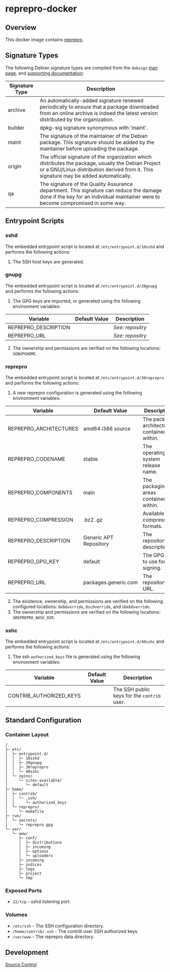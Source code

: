# reprepro-docker

## Overview

This docker image contains [reprepro](https://wiki.debian.org/SettingUpSignedAptRepositoryWithReprepro).

## Signature Types

The following Debian signature types are compiled from the `debsigs` [man page](https://manpages.debian.org/stretch/debsigs/debsigs.1p.en.html), and [supporting documentation](https://gitlab.com/debsigs/debsigs/blob/master/signing-policy.txt):

 | Signature Type | Description |
 | -------------- | ----------- |
 | archive | An automatically-added signature renewed periodically to ensure that a package downloaded from an online archive is indeed the latest version distributed by the organization. |
 | builder | dpkg-sig signature synonymous with 'maint'. |
 | maint | The signature of the maintainer of the Debian package. This signature should be added by the maintainer before uploading the package. |
 | origin | The official signature of the organization which distributes the package, usually the Debian Project or a GNU/Linux distribution derived from it. This signature may be added automatically. |
 | qa | The signature of the Quality Assurance department. This signature can reduce the damage done if the key for an individual maintainer were to become compromised in some way. |

## Entrypoint Scripts

### sshd

The embedded entrypoint script is located at `/etc/entrypoint.d/10sshd` and performs the following actions:

1. The SSH host keys are generated.

### gnupg

The embedded entrypoint script is located at `/etc/entrypoint.d/20gnupg` and performs the following actions:

1. The GPG keys are imported, or generated using the following environment variables:

 | Variable | Default Value | Description |
 | ---------| ------------- | ----------- |
 | REPREPRO_DESCRIPTION | | _See: repositry_ |
 | REPREPRO_URL | | _See: repositry_ |

2. The ownership and permissions are verified on the following locations: `$GNUPGHOME`.

### reprepro

The embedded entrypoint script is located at `/etc/entrypoint.d/30reprepro` and performs the following actions:

1. A new reprepro configuration is generated using the following environment variables:

 | Variable | Default Value | Description |
 | ---------| ------------- | ----------- |
 | REPREPRO_ARCHITECTURES | amd64 i386 source | The package architectures contained within. |
 | REPREPRO_CODENAME | stable | The operating system release name. |
 | REPREPRO_COMPONENTS | main | The packaging areas contained within. |
 | REPREPRO_COMPRESSION | .bz2 .gz | Available compression formats. |
 | REPREPRO_DESCRIPTION | Generic APT Repository | The repository description. |
 | REPREPRO_GPG_KEY| default | The GPG key to use for signing. |
 | REPREPRO_URL | packages.generic.com | The repository URL. |

2. The existence, ownership, and permissions are verified on the following configured locations: `DebOverride`, `DscOverride`, and `UDebOverride`.
3. The ownership and permissions are verified on the following locations: `$REPREPRO_BASE_DIR`.

### sshc

The embedded entrypoint script is located at `/etc/entrypoint.d/40sshc` and performs the following actions:

1. The ssh `authorized_keys` file is generated using the following environment variables:

 | Variable | Default Value | Description |
 | ---------| ------------- | ----------- |
 | CONTRIB_AUTHORIZED_KEYS | | The SSH public keys for the `contrib` user. |

## Standard Configuration

### Container Layout

```
/
├─ etc/
│  ├─ entrypoint.d/
│  │  ├─ 10sshd
│  │  ├─ 20gnupg
│  │  ├─ 30reprepro
│  │  └─ 40sshc
│  └─ nginx/
│     └─ sites-available/
│        └─ default
├─ home/
│  ├─ contrib/
│  │  └─ .ssh/
│  │     └─ authorized_keys
│  └─ reprepro/
│     └─ makefile
├─ run/
│  └─ secrets/
│     └─ reprepro.gpg
└─ var/
   └─ www/
      ├─ conf/
      │  ├─ distributions
      │  ├─ incoming
      │  ├─ options
      │  └─ uploaders
      ├─ incoming
      ├─ indices
      ├─ logs
      ├─ project
      └─ tmp
```

### Exposed Ports

* `22/tcp` - sshd listening port.

### Volumes

* `/etc/ssh` - The SSH configuration directory.
* `/home/contrib/.ssh` - The contrib user SSH authorized keys.
* `/var/www` - The reprepro data directory.

## Development

[Source Control](https://github.com/crashvb/reprepro-docker)

